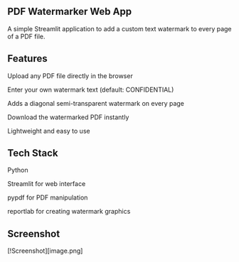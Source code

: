 ## PDF Watermarker Web App
A simple Streamlit application to add a custom text watermark to every page of a PDF file.

## Features
Upload any PDF file directly in the browser

Enter your own watermark text (default: CONFIDENTIAL)

Adds a diagonal semi-transparent watermark on every page

Download the watermarked PDF instantly

Lightweight and easy to use

## Tech Stack
Python

Streamlit for web interface

pypdf for PDF manipulation

reportlab for creating watermark graphics

## Screenshot
[!Screenshot][image.png]